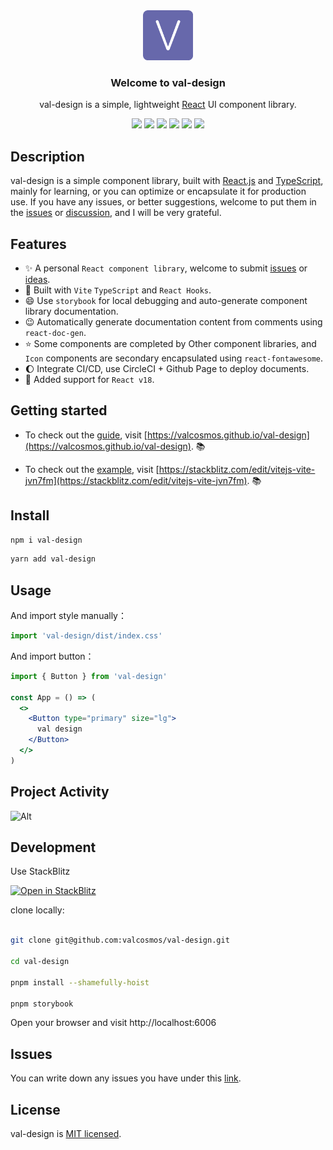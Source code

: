 <div align="center">
    <img width="80px" src="logo.png" />
</div>  
 
<h3 align="center">Welcome to val-design</h3>

<p align="center">val-design is a simple, lightweight <a href="https://reactjs.org/" target="_blank">React</a> UI component library.</p>

<div align="center">

  <img src="https://img.shields.io/badge/build-passing-informational?style=for-the-badge&logo=GitHub&color=181717" />

  <img src="https://img.shields.io/badge/Node.js-v16.16.0-informational?style=for-the-badge&logo=Node.js&color=339933" />

  <img src="https://img.shields.io/badge/React-v18.2.0-informational?style=for-the-badge&logo=React&color=61DAFB" />

  <img src="https://img.shields.io/badge/TypeScript-v4.7.4-informational?style=for-the-badge&logo=TypeScript&color=3178C6" />

  <img src="https://img.shields.io/badge/npm-v8.11.0-informational?style=for-the-badge&logo=npm&color=CB3837" />

  <img src="https://img.shields.io/badge/License-MIT-green.svg?style=for-the-badge" />
  
</div>


## Description

val-design is a simple component library, built with [React.js](https://reactjs.org/) and [TypeScript](https://www.typescriptlang.org/), mainly for learning, or you can optimize or encapsulate it for production use. If you have any issues, or better suggestions, welcome to put them in the [issues](https://github.com/valcosmos/val-design/issues) or [discussion](https://github.com/valcosmos/val-design/discussions), and I will be very grateful.

## Features

- ✨ A personal `React component library`, welcome to submit [issues](https://github.com/valcosmos/val-design/issues) or [ideas](https://github.com/valcosmos/val-design/discussions).
- 🔭 Built with `Vite` `TypeScript` and `React Hooks`.
- 😄 Use `storybook` for local debugging and auto-generate component library documentation.
- 😉 Automatically generate documentation content from comments using `react-doc-gen`.
- ⭐️ Some components are completed by Other component libraries, and `Icon` components are secondary encapsulated using `react-fontawesome`.
- 🌔 Integrate CI/CD, use CircleCI + Github Page to deploy documents.
- 🌱 Added support for `React v18`.

<!-- ## 简介

- ✨ 一个个人制作的 `React 组件库`，欢迎各位提交 `issues`。
- 🔭 使用 `Vite` `TypeScript` 和 `React Hook` 构建。
- 🌱 使用`storybook`进行本地调试，并自动生成组件库文档。
- 😉 使用`react-doc-gen`通过注释自动生成文档内容。
- ⭐️ 部分组件库通过对第三方库进行二次封装完成，`Icon`组件使用`react-fontawesome`进行二次封装。
- 🌔 集成 `CI/CD`, 使用 `CircleCI` + `Github Page`, 进行文档部署。
- 🌱 新增对`React18`的支持。 -->

## Getting started

* To check out the [guide](https://valcosmos.github.io/val-design), visit [https://valcosmos.github.io/val-design](https://valcosmos.github.io/val-design). 📚

* To check out the [example](https://stackblitz.com/edit/vitejs-vite-jvn7fm), visit [https://stackblitz.com/edit/vitejs-vite-jvn7fm](https://stackblitz.com/edit/vitejs-vite-jvn7fm). 📚

<!-- Example:

[![Open in StackBlitz](https://developer.stackblitz.com/img/open_in_stackblitz.svg)](https://stackblitz.com/edit/vitejs-vite-jvn7fm) -->


## Install

```bash
npm i val-design
```


```bash
yarn add val-design
```

## Usage

And import style manually：

```jsx
import 'val-design/dist/index.css'
```

And import button：

```jsx
import { Button } from 'val-design'

const App = () => (
  <>
    <Button type="primary" size="lg">
      val design
    </Button>
  </>
)
```

## Project Activity

![Alt](https://repobeats.axiom.co/api/embed/598e41bfc615ece01d4f2e4c881fe52c54e6d8a9.svg "Repobeats analytics image")

## Development

<!-- Use Gitpod

[![Open in Gitpod](https://gitpod.io/button/open-in-gitpod.svg)](https://valcosmos-valdesign-jeyace35t07.ws-us47.gitpod.io/) -->

Use StackBlitz

[![Open in StackBlitz](https://developer.stackblitz.com/img/open_in_stackblitz.svg)](https://stackblitz.com/github/valcosmos/val-design)


clone locally:

```bash

git clone git@github.com:valcosmos/val-design.git

cd val-design

pnpm install --shamefully-hoist

pnpm storybook

```

Open your browser and visit http://localhost:6006


## Issues

You can write down any issues you have under this [link](https://github.com/valcosmos/val-design/issues).

## License

val-design is [MIT licensed](LICENSE).
